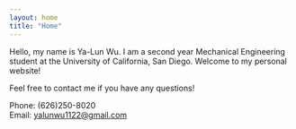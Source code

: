 ```yaml
---
layout: home
title: "Home"
---
```


Hello, my name is Ya-Lun Wu. I am a second year Mechanical Engineering student at the University of California, San Diego. Welcome to my personal website! 

<!-- Here is my <a href="https://www.slideshare.net/Allen958856/resumepdf-256976054/Allen958856/resumepdf-256976054">resume</a>,  -->
Feel free to contact me if you have any questions!




Phone: (626)250-8020<br>
Email: <a href="mailto:yalunwu1122@gmail.com">yalunwu1122@gmail.com</a>
